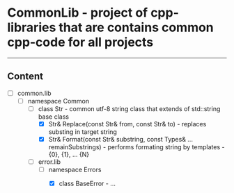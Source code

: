 # CommonLib - project of cpp-libraries that are contains common cpp-code for all projects
***  
## Content  
* [ ] common.lib  
    * [ ] namespace Common  
        * [ ] class Str - common utf-8 string class that extends of std::string base class  
            * [x] Str& Replace(const Str& from, const Str& to) - replaces substing in target string  
            * [x] Str& Format(const Str& substring, const Types& ... remainSubstrings) - performs formating string by templates - {0}, {1}, ... {N}  
        * [ ] error.lib  
            * [ ] namespace Errors  
                * [x] class BaseError - ...  


